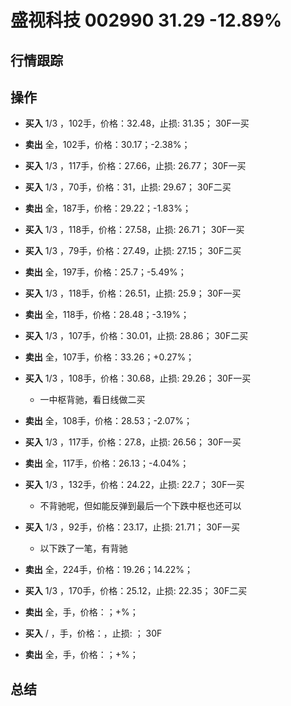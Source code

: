 # 盛视科技 002990 31.29 -12.89%

## 行情跟踪
  
## 操作
  - **买入** 1/3 ，102手，价格：32.48，止损: 31.35； 30F一买
  - **卖出** 全，102手，价格：30.17；-2.38%；

  - **买入** 1/3 ，117手，价格：27.66，止损: 26.77； 30F一买
  - **买入** 1/3 ，70手，价格：31，止损: 29.67； 30F二买
  - **卖出** 全，187手，价格：29.22；-1.83%；

  - **买入** 1/3 ，118手，价格：27.58，止损: 26.71； 30F一买
  - **买入** 1/3 ，79手，价格：27.49，止损: 27.15； 30F二买
  - **卖出** 全，197手，价格：25.7；-5.49%；

  - **买入** 1/3 ，118手，价格：26.51，止损: 25.9； 30F一买
  - **卖出** 全，118手，价格：28.48；-3.19%；

  - **买入** 1/3 ，107手，价格：30.01，止损: 28.86； 30F二买
  - **卖出** 全，107手，价格：33.26；+0.27%；

  - **买入** 1/3 ，108手，价格：30.68，止损: 29.26； 30F一买
    - 一中枢背驰，看日线做二买
  - **卖出** 全，108手，价格：28.53；-2.07%；

  - **买入** 1/3 ，117手，价格：27.8，止损: 26.56； 30F一买
  - **卖出** 全，117手，价格：26.13；-4.04%；

  - **买入** 1/3 ，132手，价格：24.22，止损: 22.7； 30F一买
    - 不背驰呢，但如能反弹到最后一个下跌中枢也还可以
  - **买入** 1/3 ，92手，价格：23.17，止损: 21.71； 30F一买
    - 以下跌了一笔，有背驰
  - **卖出** 全，224手，价格：19.26；14.22%；

  - **买入** 1/3 ，170手，价格：25.12，止损: 22.35； 30F二买
  - **卖出** 全，手，价格：；+%；

  - **买入** / ，手，价格：，止损: ； 30F
  - **卖出** 全，手，价格：；+%；

## 总结
  
